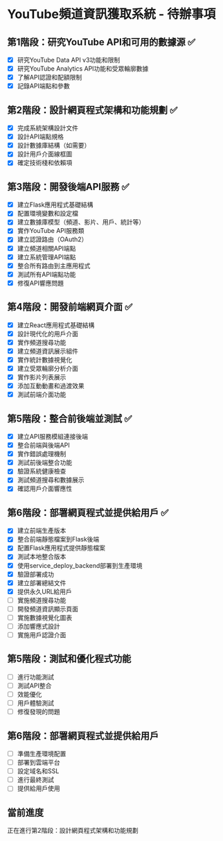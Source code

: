 # YouTube頻道資訊獲取系統 - 待辦事項

## 第1階段：研究YouTube API和可用的數據源 ✅
- [x] 研究YouTube Data API v3功能和限制
- [x] 研究YouTube Analytics API功能和受眾輪廓數據
- [x] 了解API認證和配額限制
- [x] 記錄API端點和參數

## 第2階段：設計網頁程式架構和功能規劃 ✅
- [x] 完成系統架構設計文件
- [x] 設計API端點規格
- [x] 設計數據庫結構（如需要）
- [x] 設計用戶介面線框圖
- [x] 確定技術棧和依賴項

## 第3階段：開發後端API服務 ✅
- [x] 建立Flask應用程式基礎結構
- [x] 配置環境變數和設定檔
- [x] 建立數據庫模型（頻道、影片、用戶、統計等）
- [x] 實作YouTube API服務類
- [x] 建立認證路由（OAuth2）
- [x] 建立頻道相關API端點
- [x] 建立系統管理API端點
- [x] 整合所有路由到主應用程式
- [x] 測試所有API端點功能
- [x] 修復API響應問題
## 第4階段：開發前端網頁介面 ✅
- [x] 建立React應用程式基礎結構
- [x] 設計現代化的用戶介面
- [x] 實作頻道搜尋功能
- [x] 建立頻道資訊展示組件
- [x] 實作統計數據視覺化
- [x] 建立受眾輪廓分析介面
- [x] 實作影片列表展示
- [x] 添加互動動畫和過渡效果
- [x] 測試前端介面功能
## 第5階段：整合前後端並測試 ✅
- [x] 建立API服務模組連接後端
- [x] 整合前端與後端API
- [x] 實作錯誤處理機制
- [x] 測試前後端整合功能
- [x] 驗證系統健康檢查
- [x] 測試頻道搜尋和數據展示
- [x] 確認用戶介面響應性

## 第6階段：部署網頁程式並提供給用戶 ✅
- [x] 建立前端生產版本
- [x] 整合前端靜態檔案到Flask後端
- [x] 配置Flask應用程式提供靜態檔案
- [x] 測試本地整合版本
- [x] 使用service_deploy_backend部署到生產環境
- [x] 驗證部署成功
- [x] 建立部署總結文件
- [x] 提供永久URL給用戶
- [ ] 實施頻道搜尋功能
- [ ] 開發頻道資訊顯示頁面
- [ ] 實施數據視覺化圖表
- [ ] 添加響應式設計
- [ ] 實施用戶認證介面

## 第5階段：測試和優化程式功能
- [ ] 進行功能測試
- [ ] 測試API整合
- [ ] 效能優化
- [ ] 用戶體驗測試
- [ ] 修復發現的問題

## 第6階段：部署網頁程式並提供給用戶
- [ ] 準備生產環境配置
- [ ] 部署到雲端平台
- [ ] 設定域名和SSL
- [ ] 進行最終測試
- [ ] 提供給用戶使用

## 當前進度
正在進行第2階段：設計網頁程式架構和功能規劃

